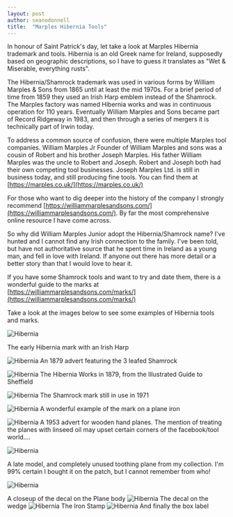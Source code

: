 ```yaml
---
layout: post
author: seanodonnell
title:  "Marples Hibernia Tools"
---
```


In honour of Saint Patrick's day, let take a look at Marples Hibernia trademark and tools. Hibernia is an old Greek name for Ireland, supposedly based on geographic descriptions, so I have to guess it translates as "Wet & Miserable, everything rusts".

The Hibernia/Shamrock trademark was used in various forms by William Marples & Sons from 1865 until at least the mid 1970s. For a brief period of time from 1859 they used an Irish Harp emblem instead of the Shamrock. The Marples factory was named Hibernia works and was in continuous operation for 110 years. Eventually William Marples and Sons became part of Record Ridgeway in 1983, and then through a series of mergers it is technically part of Irwin today.

To address a common source of confusion, there were multiple Marples tool companies. William Marples Jr Founder of William Marples and sons was a cousin of Robert and his brother Joseph Marples.  His father William Marples was the uncle to Robert and Joseph. Robert and Joseph both had their own competing tool businesses. Joseph Marples Ltd. is still in business today, and still producing fine tools. You can find them at [https://marples.co.uk/](https://marples.co.uk/)  


For those who want to dig deeper into the history of the company I strongly recommend [https://williammarplesandsons.com/](https://williammarplesandsons.com/). By far the most comprehensive online resource I have come across.

So why did William Marples Junior adopt the Hibernia/Shamrock name? I've hunted and I cannot find any Irish connection to the family. I've been told, but have not authoritative source that he spent time in Ireland as a young man, and fell in love with Ireland. If anyone out there has more detail or a better story than that I would love to hear it. 

If you have some Shamrock tools and want to try and date them, there is a wonderful guide to the marks at [https://williammarplesandsons.com/marks/](https://williammarplesandsons.com/marks/)

Take a look at the images below to see some examples of Hibernia tools and marks.

![Hibernia](/assets/images/hibernia/1.jpg)

The early Hibernia mark with an Irish Harp

![Hibernia](/assets/images/hibernia/2.jpeg)
An 1879 advert featuring the 3 leafed Shamrock

![Hibernia](/assets/images/hibernia/3.jpg)
The Hibernia Works in 1879,  from the Illustrated Guide to Sheffield

![Hibernia](/assets/images/hibernia/4.jpeg)
The Shamrock mark still in use in 1971

![Hibernia](/assets/images/hibernia/5.jpg)
A wonderful example of the mark on a plane iron

![Hibernia](/assets/images/hibernia/6.jpeg)
A 1953 advert for wooden hand planes. The mention of treating the planes with linseed oil may upset certain corners of the facebook/tool world.... 

![Hibernia](/assets/images/hibernia/7.jpg)

A late model, and completely unused toothing plane from my collection. I'm 99% certain I bought it on the patch, but I cannot remember from who!

![Hibernia](/assets/images/hibernia/8.jpg)

A closeup of the decal on the Plane body
![Hibernia](/assets/images/hibernia/9.jpg)
The decal on the wedge
![Hibernia](/assets/images/hibernia/10.jpg)
The Iron Stamp
![Hibernia](/assets/images/hibernia/11.jpg)
And finally the box label

